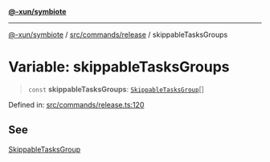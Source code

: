 [**@-xun/symbiote**](../../../../README.md)

***

[@-xun/symbiote](../../../../README.md) / [src/commands/release](../README.md) / skippableTasksGroups

# Variable: skippableTasksGroups

> `const` **skippableTasksGroups**: [`SkippableTasksGroup`](../enumerations/SkippableTasksGroup.md)[]

Defined in: [src/commands/release.ts:120](https://github.com/Xunnamius/symbiote/blob/a1a1659a6aee8463244f5d57f0317787662deaf7/src/commands/release.ts#L120)

## See

[SkippableTasksGroup](../enumerations/SkippableTasksGroup.md)

